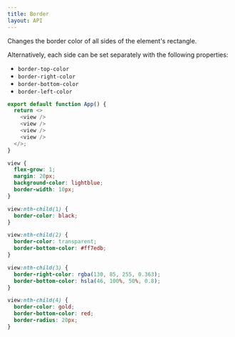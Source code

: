 ```yaml
---
title: Border
layout: API
---
```


Changes the border color of all sides of the element's rectangle.

Alternatively, each side can be set separately with the following properties:

- `border-top-color`
- `border-right-color`
- `border-bottom-color`
- `border-left-color`

<Sandpack>

```js
export default function App() {
  return <>
    <view />
    <view />
    <view />
    <view />
  </>;
}
```

```css active
view {
  flex-grow: 1;
  margin: 20px;
  background-color: lightblue;
  border-width: 10px;
}

view:nth-child(1) {
  border-color: black;
}

view:nth-child(2) {
  border-color: transparent;
  border-bottom-color: #ff7edb;
}

view:nth-child(3) {
  border-right-color: rgba(130, 85, 255, 0.363);
  border-bottom-color: hsla(46, 100%, 50%, 0.8);
}

view:nth-child(4) {
  border-color: gold;
  border-bottom-color: red;
  border-radius: 20px;
}
```

</Sandpack>
